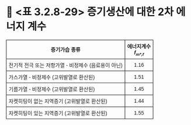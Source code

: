 # 🔹 <표 3.2.8-29> 증기생산에 대한 2차 에너지 계수

<!DOCTYPE html>
<html lang="ko">
<head>
  <meta charset="UTF-8">
  <title>증기가습 종류별 에너지계수</title>
  <style>
    table {
      border-collapse: collapse;
      width: 80%;
      font-family: "Malgun Gothic", sans-serif;
      font-size: 14px;
      text-align: center;
    }
    th, td {
      border: 1px solid black;
      padding: 6px;
    }
    td.left {
      text-align: left;
    }
  </style>
</head>
<body>
  <table>
    <tr>
      <th>증기가습 종류</th>
      <th>에너지계수<br><i>f<sub>m*,f</sub></i></th>
    </tr>
    <tr>
      <td class="left">전기적 전극 또는 저항가열 - 비정제수 (음료용이 아닌)</td>
      <td>1.16</td>
    </tr>
    <tr>
      <td class="left">가스가열 - 비정제수 (고위발열로 환산된)</td>
      <td>1.51</td>
    </tr>
    <tr>
      <td class="left">기름가열 - 비정제수 (고위발열로 환산된)</td>
      <td>1.45</td>
    </tr>
    <tr>
      <td class="left">자켓히팅이 없는 지역증기 (고위발열로 환산된)</td>
      <td>1.44</td>
    </tr>
    <tr>
      <td class="left">자켓히팅이 있는 지역증기 (고위발열로 환산된)</td>
      <td>1.55</td>
    </tr>
  </table>
</body>
</html>

